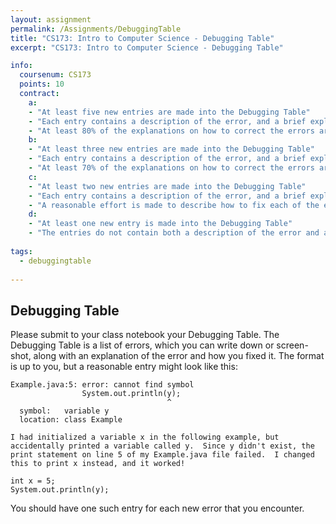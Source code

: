 ```yaml
---
layout: assignment
permalink: /Assignments/DebuggingTable
title: "CS173: Intro to Computer Science - Debugging Table"
excerpt: "CS173: Intro to Computer Science - Debugging Table"

info:
  coursenum: CS173
  points: 10
  contract:
    a: 
    - "At least five new entries are made into the Debugging Table"
    - "Each entry contains a description of the error, and a brief explanation about how to fix the error"
    - "At least 80% of the explanations on how to correct the errors are correct"
    b:
    - "At least three new entries are made into the Debugging Table"
    - "Each entry contains a description of the error, and a brief explanation about how to fix the error"
    - "At least 70% of the explanations on how to correct the errors are correct"
    c:
    - "At least two new entries are made into the Debugging Table"
    - "Each entry contains a description of the error, and a brief explanation about how to fix the error"
    - "A reasonable effort is made to describe how to fix each of the errors encountered, even if the explanation is incorrect"
    d:
    - "At least one new entry is made into the Debugging Table"
    - "The entries do not contain both a description of the error and a brief explanation about how to fix the error"
    
tags:
  - debuggingtable
  
---
```


## Debugging Table

Please submit to your class notebook your Debugging Table.  The Debugging Table is a list of errors, which you can write down or screen-shot, along with an explanation of the error and how you fixed it.  The format is up to you, but a reasonable entry might look like this:

```
Example.java:5: error: cannot find symbol
                System.out.println(y);
                                   ^
  symbol:   variable y
  location: class Example

I had initialized a variable x in the following example, but accidentally printed a variable called y.  Since y didn't exist, the print statement on line 5 of my Example.java file failed.  I changed this to print x instead, and it worked!

int x = 5;
System.out.println(y);
```

You should have one such entry for each new error that you encounter.